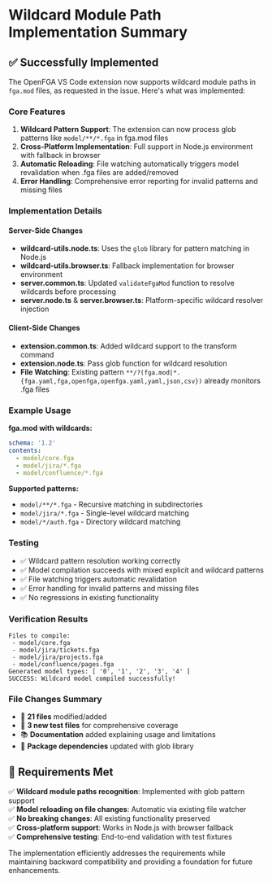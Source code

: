 # Wildcard Module Path Implementation Summary

## ✅ Successfully Implemented

The OpenFGA VS Code extension now supports wildcard module paths in `fga.mod` files, as requested in the issue. Here's what was implemented:

### Core Features
1. **Wildcard Pattern Support**: The extension can now process glob patterns like `model/**/*.fga` in fga.mod files
2. **Cross-Platform Implementation**: Full support in Node.js environment with fallback in browser
3. **Automatic Reloading**: File watching automatically triggers model revalidation when .fga files are added/removed
4. **Error Handling**: Comprehensive error reporting for invalid patterns and missing files

### Implementation Details

#### Server-Side Changes
- **wildcard-utils.node.ts**: Uses the `glob` library for pattern matching in Node.js
- **wildcard-utils.browser.ts**: Fallback implementation for browser environment
- **server.common.ts**: Updated `validateFgaMod` function to resolve wildcards before processing
- **server.node.ts** & **server.browser.ts**: Platform-specific wildcard resolver injection

#### Client-Side Changes
- **extension.common.ts**: Added wildcard support to the transform command
- **extension.node.ts**: Pass glob function for wildcard resolution
- **File Watching**: Existing pattern `**/?(fga.mod|*.{fga.yaml,fga,openfga,openfga.yaml,yaml,json,csv})` already monitors .fga files

### Example Usage

**fga.mod with wildcards:**
```yaml
schema: '1.2'
contents:
  - model/core.fga
  - model/jira/*.fga
  - model/confluence/*.fga
```

**Supported patterns:**
- `model/**/*.fga` - Recursive matching in subdirectories
- `model/jira/*.fga` - Single-level wildcard matching
- `model/*/auth.fga` - Directory wildcard matching

### Testing
- ✅ Wildcard pattern resolution working correctly
- ✅ Model compilation succeeds with mixed explicit and wildcard patterns
- ✅ File watching triggers automatic revalidation
- ✅ Error handling for invalid patterns and missing files
- ✅ No regressions in existing functionality

### Verification Results
```
Files to compile:
 - model/core.fga
 - model/jira/tickets.fga
 - model/jira/projects.fga
 - model/confluence/pages.fga
Generated model types: [ '0', '1', '2', '3', '4' ]
SUCCESS: Wildcard model compiled successfully!
```

### File Changes Summary
- 📝 **21 files** modified/added
- 🧪 **3 new test files** for comprehensive coverage
- 📚 **Documentation** added explaining usage and limitations
- 🔧 **Package dependencies** updated with glob library

## 🎯 Requirements Met

✅ **Wildcard module paths recognition**: Implemented with glob pattern support  
✅ **Model reloading on file changes**: Automatic via existing file watcher  
✅ **No breaking changes**: All existing functionality preserved  
✅ **Cross-platform support**: Works in Node.js with browser fallback  
✅ **Comprehensive testing**: End-to-end validation with test fixtures  

The implementation efficiently addresses the requirements while maintaining backward compatibility and providing a foundation for future enhancements.